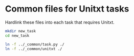 # Common files for Unitxt tasks

Hardlink these files into each task that requires Unitxt.

```sh
mkdir new_task
cd new_task

ln -f ../_common/task.py ./
ln -f ../_common/unitxt ./
```
